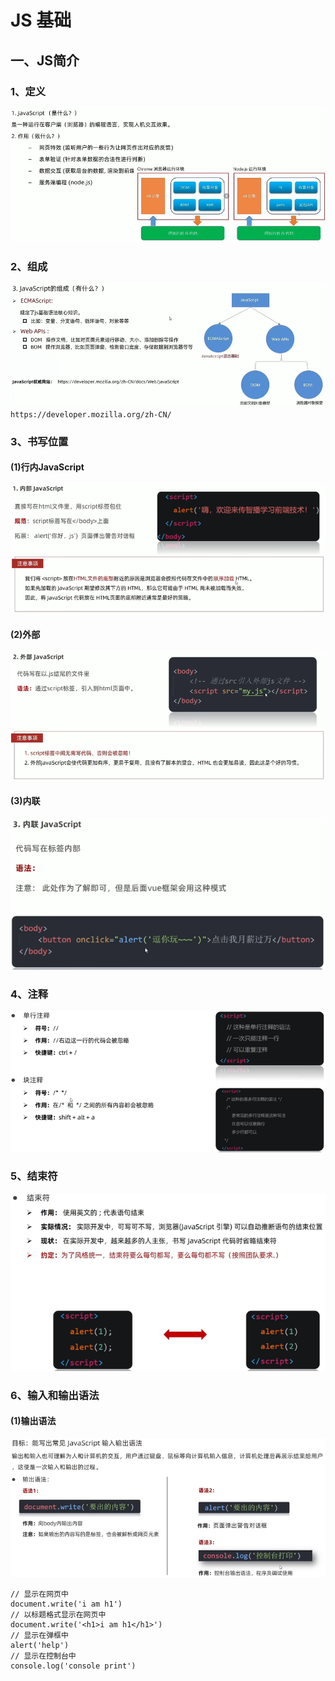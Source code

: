 # JS 基础
## 一、JS简介
### 1、定义
![](./images/QQ截图20230824180333.png)  
### 2、组成
![](./images/QQ截图20230824180618.png)  
`https://developer.mozilla.org/zh-CN/`
### 3、书写位置
#### (1)行内JavaScript  
![](./images/QQ截图20230824201942.png)
#### (2)外部
![](./images/QQ截图20230824202252.png)
#### (3)内联
![](./images/QQ截图20230824204550.png)
### 4、注释
![](./images/QQ截图20230824204729.png)
### 5、结束符
![](./images/QQ截图20230824204951.png)
### 6、输入和输出语法
#### (1)输出语法
![](./images/QQ截图20230824210749.png)
```
// 显示在网页中
document.write('i am h1')
// 以标题格式显示在网页中
document.write('<h1>i am h1</h1>')
// 显示在弹框中
alert('help')
// 显示在控制台中
console.log('console print')
```
